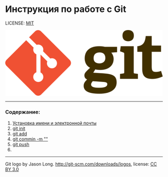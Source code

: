 # Инструкция по работе с Git 

LICENSE: [MIT](/license.md)  

![git logo](./assets/Git-logo.svg)    


---

### Содержание: 
1. [Установка имени и электронной почты](./setap.md)
2. [git init](init.md)
3. [git add](add.md)
4. [git commin -m ""](./commit.md)
5. [git push]()
6. []()
---

Git logo by Jason Long. http://git-scm.com/downloads/logos, license: [CC BY 3.0](https://creativecommons.org/licenses/by/3.0/) 